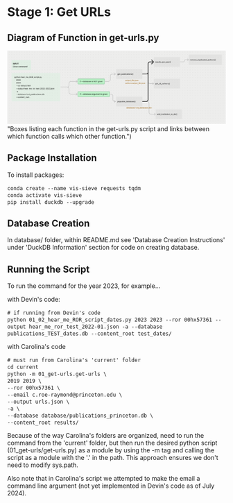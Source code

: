 # Stage 1: Get URLs

## Diagram of Function in get-urls.py

![Alt](../../images/function-diagram_get-urls.py.png) "Boxes listing each function in the get-urls.py script and links between which function calls which other function.")


## Package Installation

To install packages:

```
conda create --name vis-sieve requests tqdm
conda activate vis-sieve
pip install duckdb --upgrade
```

## Database Creation

In database/ folder, within README.md see 'Database Creation Instructions' under 'DuckDB Information' section for code on creating database.

## Running the Script

To run the command for the year 2023, for example...

with Devin's code:
```
# if running from Devin's code
python 01_02_hear_me_ROR_script_dates.py 2023 2023 --ror 00hx57361 --output hear_me_ror_test_2022-01.json -a --database publications_TEST_dates.db --content_root test_dates/
```

with Carolina's code
```
# must run from Carolina's 'current' folder
cd current
python -m 01_get-urls.get-urls \
2019 2019 \
--ror 00hx57361 \
--email c.roe-raymond@princeton.edu \
--output urls.json \
-a \
--database database/publications_princeton.db \
--content_root results/ 
```

Because of the way Carolina's folders are organized, need to run the command from the 'current' folder, but then run the desired python script (01_get-urls/get-urls.py) as a module by using the -m tag and calling the script as a module  with the '.' in the path. This approach ensures we don't need to modify sys.path.

Also note that in Carolina's script we attempted to make the email a command line argument (not yet implemented in Devin's code as of July 2024).